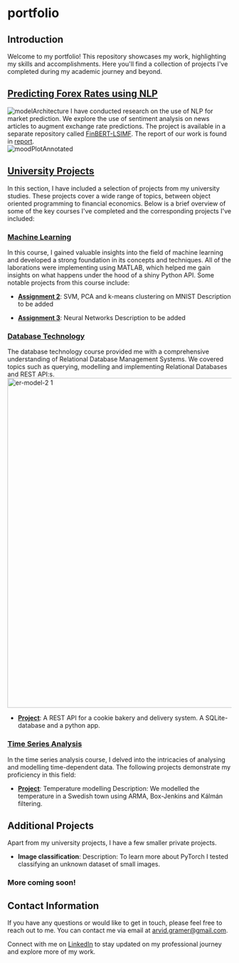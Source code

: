 # portfolio

## Introduction
Welcome to my portfolio! This repository showcases my work, highlighting my skills and accomplishments. Here you'll find a collection of projects I've completed during my academic journey and beyond.

## [Predicting Forex Rates using NLP](https://github.com/simondanielsson/FinBERT-LSIMF)
![modelArchitecture](https://github.com/arvgram/portfolio/assets/108921448/b2afef0c-7340-4d8e-88eb-396aa3ad621e)
I have conducted research on the use of NLP for market prediction. We explore the use of sentiment analysis on news articles to augment exchange rate predictions. The project is available in a separate repository called [FinBERT-LSIMF](https://github.com/simondanielsson/FinBERT-LSIMF). The report of our work is found in [report](https://github.com/arvgram/portfolio/blob/main/Predicting_Forex_Rates_NLP.pdf).  
![moodPlotAnnotated](https://github.com/arvgram/portfolio/assets/108921448/56ccbba8-c948-4b9d-8113-3259d27ca55c)


## [University Projects](https://github.com/arvgram/portfolio/tree/main/University%20projects)
In this section, I have included a selection of projects from my university studies. These projects cover a wide range of topics, between object oriented programming to financial economics. Below is a brief overview of some of the key courses I've completed and the corresponding projects I've included:

### [Machine Learning](https://github.com/arvgram/portfolio/tree/main/University%20projects/Machine%20learning)
In this course, I gained valuable insights into the field of machine learning and developed a strong foundation in its concepts and techniques. All of the laborations were implementing using MATLAB, which helped me gain insights on what happens under the hood of a shiny Python API. Some notable projects from this course include:

- **[Assignment 2](https://github.com/arvgram/portfolio/tree/main/University%20projects/Machine%20learning/Assignment%202)**: SVM, PCA and k-means clustering on MNIST
  Description to be added

- **[Assignment 3](https://github.com/arvgram/portfolio/tree/main/University%20projects/Machine%20learning/Assignment%203)**: Neural Networks
  Description to be added 

### [Database Technology](https://github.com/arvgram/portfolio/tree/main/University%20projects/Database%20Technology)
The database technology course provided me with a comprehensive understanding of Relational Database Management Systems. We covered topics such as querying, modelling and implementing Relational Databases and REST API:s. 
<img width="742" alt="er-model-2 1" src="https://github.com/arvgram/portfolio/assets/108921448/87046b59-c08a-4906-b4fb-c8df1b5e1d99">

- **[Project](https://github.com/arvgram/portfolio/tree/main/University%20projects/Database%20Technology/Project)**:
  A REST API for a cookie bakery and delivery system. A SQLite-database and a python app.     
	

### [Time Series Analysis](https://github.com/arvgram/portfolio/tree/main/University%20projects/Time%20Series%20Analysis)
In the time series analysis course, I delved into the intricacies of analysing and modelling time-dependent data. The following projects demonstrate my proficiency in this field:

- **[Project](https://github.com/arvgram/portfolio/tree/main/University%20projects/Time%20Series%20Analysis/Project)**: Temperature modelling
  Description: We modelled the temperature in a Swedish town using ARMA, Box-Jenkins and Kálmán filtering.  

## Additional Projects
Apart from my university projects, I have a few smaller private projects.

- **Image classification**: 
  Description: To learn more about PyTorch I tested classifying an unknown dataset of small images. 


### More coming soon!

## Contact Information
If you have any questions or would like to get in touch, please feel free to reach out to me. You can contact me via email at [arvid.gramer@gmail.com](mailto:arvid.gramer@gmail.com).

Connect with me on [LinkedIn](https://www.linkedin.com/in/arvid-g-816926114/) to stay updated on my professional journey and explore more of my work.
